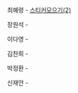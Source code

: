 최혜령 - [스티커모으기(2)](https://school.programmers.co.kr/learn/courses/30/lessons/12971?language=python3)

장원석 - 

이다영 - 

김찬희 - 

박정환 - 

신재안 - 
